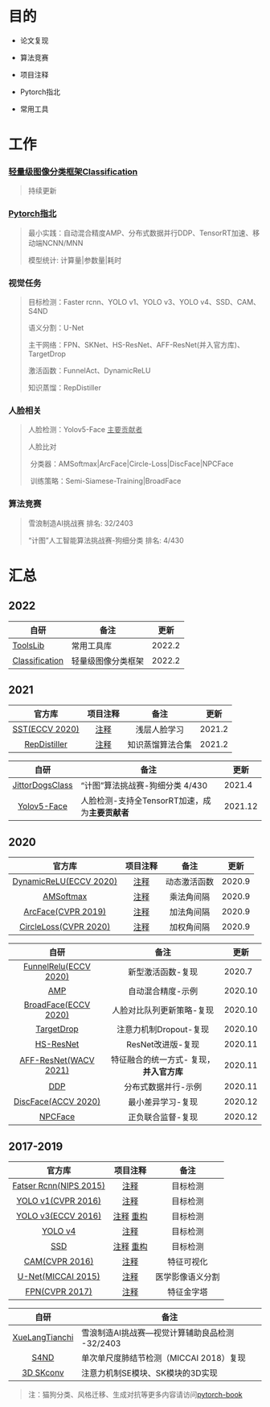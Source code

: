

# 目的

- 论文复现
- 算法竞赛
- 项目注释 

- Pytorch指北 
- 常用工具

# 工作

### [轻量级图像分类框架Classification](https://github.com/bobo0810/Classification)

> 持续更新

### [Pytorch指北](https://github.com/bobo0810/PytorchGuide)

> 最小实践：自动混合精度AMP、分布式数据并行DDP、TensorRT加速、移动端NCNN/MNN
>
> 模型统计:  计算量|参数量|耗时   

### 视觉任务

> 目标检测：Faster rcnn、YOLO v1、YOLO v3、YOLO v4、SSD、CAM、S4ND
>
> 语义分割：U-Net 
>
> 主干网络：FPN、SKNet、HS-ResNet、AFF-ResNet(并入官方库)、TargetDrop
>
> 激活函数：FunnelAct、DynamicReLU
>
> 知识蒸馏：RepDistiller
>

### 人脸相关

> 人脸检测：Yolov5-Face <u>主要贡献者</u>
>
> 人脸比对
>
> ​		分类器：AMSoftmax|ArcFace|Circle-Loss|DiscFace|NPCFace
>
> ​		训练策略：Semi-Siamese-Training|BroadFace

### 算法竞赛

> 雪浪制造AI挑战赛    排名: 32/2403
>
> “计图”人工智能算法挑战赛-狗细分类  排名: 4/430


# 汇总

## 2022

| 自研                                                         | 备注               | 更新   |
| ------------------------------------------------------------ | ------------------ | ------ |
| [ToolsLib](https://github.com/bobo0810/ToolsLib)             | 常用工具库         | 2022.2 |
| [Classification](https://github.com/bobo0810/Classification) | 轻量级图像分类框架 | 2022.2 |

## 2021

|                         官方库                         |                           项目注释                        |     备注     |  更新  |
| :----------------------------------------------------: | :-------------------------------------------------------: | :----------: | :----: |
| [SST(ECCV 2020)](https://github.com/dituu/Semi-Siamese-Training) | [注释](https://github.com/bobo0810/Semi-Siamese-Training) | 浅层人脸学习 | 2021.2 |
|   [RepDistiller](https://github.com/HobbitLong/RepDistiller)   |     [注释](https://github.com/bobo0810/RepDistiller)      |  知识蒸馏算法合集  | 2021.2 |

|                             自研                             | 备注                                            | 更新    |
| :----------------------------------------------------------: | ----------------------------------------------- | ------- |
| [JittorDogsClass](https://github.com/bobo0810/JittorDogsClass) | “计图”算法挑战赛-狗细分类 4/430                 | 2021.4  |
|   [Yolov5-Face](https://github.com/deepcam-cn/yolov5-face)   | 人脸检测-支持全TensorRT加速，成为**主要贡献者** | 2021.12 |



## 2020

|官方库|项目注释|备注|更新|
|:----:|:---:|:------:|:------:|
|[DynamicReLU(ECCV 2020)](https://github.com/Islanna/DynamicReLU)|[注释](https://github.com/bobo0810/DynamicReLU)|动态激活函数|2020.9|
|[AMSoftmax](https://github.com/cavalleria/cavaface.pytorch)|[注释](https://github.com/bobo0810/FaceVerLoss)|乘法角间隔|2020.9|
|[ArcFace(CVPR 2019)](https://github.com/cavalleria/cavaface.pytorch)|[注释](https://github.com/bobo0810/FaceVerLoss)|加法角间隔|2020.9|
|[CircleLoss(CVPR 2020)](https://github.com/xialuxi/CircleLoss_Face)|[注释](https://github.com/bobo0810/FaceVerLoss)|加权角间隔|2020.9|

|                             自研                             |                   备注                   | 更新    |
| :----------------------------------------------------------: | :--------------------------------------: | ------- |
| [FunnelRelu(ECCV 2020)](https://github.com/bobo0810/FunnelAct_Pytorch) |            新型激活函数-复现             | 2020.7  |
|       [AMP](https://github.com/bobo0810/PytorchGuide)        |            自动混合精度-示例             | 2020.10 |
| [BroadFace(ECCV 2020)](https://github.com/bobo0810/BroadFace) |        人脸对比队列更新策略-复现         | 2020.10 |
|     [TargetDrop](https://github.com/bobo0810/TargetDrop)     |          注意力机制Dropout-复现          | 2020.10 |
|      [HS-ResNet](https://github.com/bobo0810/HS-ResNet)      |            ResNet改进版-复现             | 2020.11 |
| [AFF-ResNet(WACV 2021)](https://github.com/YimianDai/open-aff/blob/master/aff_pytorch/README_CN.md) | 特征融合的统一方式- 复现，**并入官方库** | 2020.11 |
|       [DDP](https://github.com/bobo0810/PytorchGuide)        |           分布式数据并行-示例            | 2020.11 |
| [DiscFace(ACCV 2020)](https://github.com/bobo0810/FaceVerLoss) |            最小差异学习-复现             | 2020.12 |
|      [NPCFace](https://github.com/bobo0810/FaceVerLoss)      |            正负联合监督-复现             | 2020.12 |



## 2017-2019
|官方库|项目注释|备注|
|:----:|:---:|:------:|
|[Fatser Rcnn(NIPS 2015)](https://zhuanlan.zhihu.com/p/32404424)|[注释](https://github.com/bobo0810/PytorchNetHub/tree/master/FasterRcnn_pytorch)|目标检测|
|[YOLO v1(CVPR 2016)](https://github.com/xiongzihua/pytorch-YOLO-v1)|[注释](https://github.com/bobo0810/PytorchNetHub/tree/master/Yolov1_pytorch)|目标检测|
|[YOLO v3(ECCV 2016)](https://github.com/eriklindernoren/PyTorch-YOLOv3)|[注释](https://github.com/bobo0810/PyTorch-YOLOv3-master) [重构](https://github.com/bobo0810/PytorchNetHub/tree/master/Yolov3_pytorch)|目标检测|
|[YOLO v4](https://github.com/Tianxiaomo/pytorch-YOLOv4)|[注释](https://github.com/bobo0810/YOLOv4_Pytorch)|目标检测|
|[SSD](https://github.com/amdegroot/ssd.pytorch)|[注释](https://github.com/bobo0810/pytorchSSD)   [重构](https://github.com/bobo0810/PytorchNetHub/tree/master/SSD_pytorch)|目标检测|
|[CAM(CVPR 2016)](https://github.com/jacobgil/keras-cam)|[注释](https://github.com/bobo0810/PytorchNetHub/tree/master/CAM_pytorch)|特征可视化|
|[U-Net(MICCAI 2015)](https://github.com/milesial/Pytorch-UNet)|[注释](https://github.com/bobo0810/PytorchNetHub/tree/master/UNet_pytorch) |医学影像语义分割|
|[FPN(CVPR 2017)](https://github.com/kuangliu/pytorch-fpn)|[注释](https://github.com/bobo0810/PytorchNetHub/tree/master/FPN_pytorch)|特征金字塔|

|                             自研                             | 备注                                           |
| :----------------------------------------------------------: | ---------------------------------------------- |
| [XueLangTianchi](https://github.com/bobo0810/XueLangTianchi) | 雪浪制造AI挑战赛—视觉计算辅助良品检测 -32/2403 |
|       [S4ND](https://github.com/bobo0810/S4ND_Pytorch)       | 单次单尺度肺结节检测（MICCAI 2018）复现        |
|    [3D SKconv](https://github.com/bobo0810/SKNet_Pytorch)    | 注意力机制SE模块、SK模块的3D实现               |


> 注：猫狗分类、风格迁移、生成对抗等更多内容请访问[pytorch-book](https://github.com/chenyuntc/pytorch-book)

